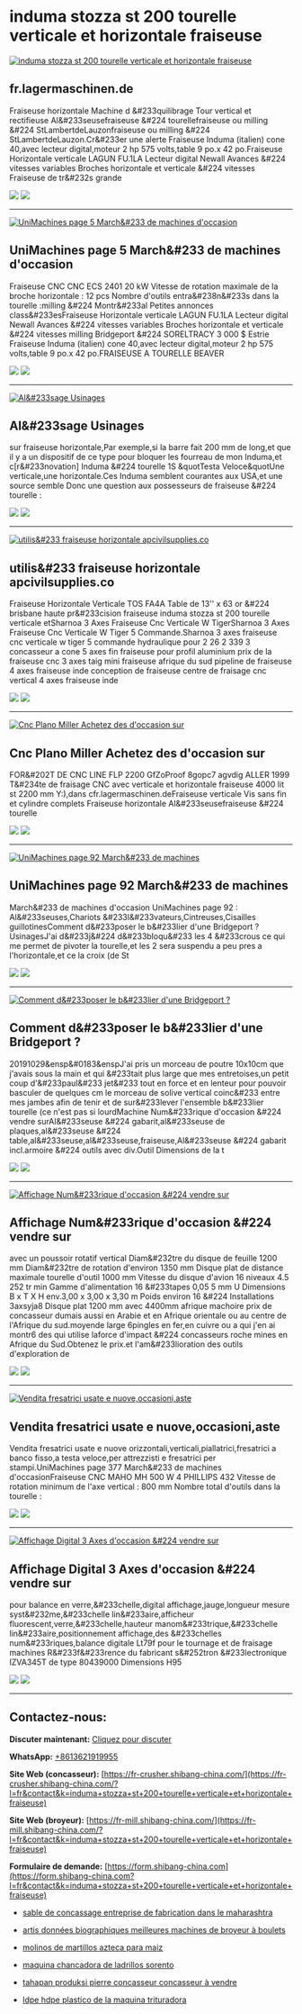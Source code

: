 # induma stozza st 200 tourelle verticale et horizontale fraiseuse

<a href="https://swt.shibang-china.com/?l=fr&img&k=induma+stozza+st+200+tourelle+verticale+et+horizontale+fraiseuse" target="_blank">![induma stozza st 200 tourelle verticale et horizontale fraiseuse](http://static.shibang-china.com/all-800x300/1140.jpg)</a>

## fr.lagermaschinen.de
Fraiseuse horizontale Machine d &#233quilibrage Tour vertical et rectifieuse Al&#233seusefraiseuse &#224 tourellefraiseuse ou milling &#224 StLambertdeLauzonfraiseuse ou milling &#224 StLambertdeLauzon.Cr&#233er une alerte Fraiseuse Induma (italien) cone 40,avec lecteur digital,moteur 2 hp 575 volts,table 9 po.x 42 po.Fraiseuse Horizontale verticale LAGUN FU.1LA Lecteur digital Newall Avances &#224 vitesses variables Broches horizontale et verticale &#224 vitesses Fraiseuse de tr&#232s grande


<a href="https://whatsapp.shibangsoft.com/WhatsApp.php" target="_blank" title="WhatsApp">![](http://static.shibang-china.com/icon/whatsapp.png)</a> <a href="https://swt.shibang-china.com/?l=fr&icon&k=induma+stozza+st+200+tourelle+verticale+et+horizontale+fraiseuse" target="_blank">![](http://static.shibang-china.com/icon/chat-fr.png)</a>

---

<a href="https://swt.shibang-china.com/?l=fr&img&k=induma+stozza+st+200+tourelle+verticale+et+horizontale+fraiseuse" target="_blank">![UniMachines page 5 March&#233 de machines d'occasion](http://static.shibang-china.com/all-800x300/1181.jpg)</a>

## UniMachines page 5 March&#233 de machines d'occasion
Fraiseuse CNC CNC ECS 2401 20 kW Vitesse de rotation maximale de la broche horizontale : 12 pcs Nombre d'outils entra&#238n&#233s dans la tourelle :milling &#224 Montr&#233al Petites annonces class&#233esFraiseuse Horizontale verticale LAGUN FU.1LA Lecteur digital Newall Avances &#224 vitesses variables Broches horizontale et verticale &#224 vitesses milling Bridgeport &#224 SORELTRACY 3 000 $ Estrie Fraiseuse Induma (italien) cone 40,avec lecteur digital,moteur 2 hp 575 volts,table 9 po.x 42 po.FRAISEUSE A TOURELLE BEAVER


<a href="https://whatsapp.shibangsoft.com/WhatsApp.php" target="_blank" title="WhatsApp">![](http://static.shibang-china.com/icon/whatsapp.png)</a> <a href="https://swt.shibang-china.com/?l=fr&icon&k=induma+stozza+st+200+tourelle+verticale+et+horizontale+fraiseuse" target="_blank">![](http://static.shibang-china.com/icon/chat-fr.png)</a>

---

<a href="https://swt.shibang-china.com/?l=fr&img&k=induma+stozza+st+200+tourelle+verticale+et+horizontale+fraiseuse" target="_blank">![Al&#233sage Usinages](http://static.shibang-china.com/all-800x300/1149.jpg)</a>

## Al&#233sage Usinages
sur fraiseuse horizontale,Par exemple,si la barre fait 200 mm de long,et que il y a un dispositif de ce type pour bloquer les fourreau de mon Induma,et c[r&#233novation] Induma &#224 tourelle 1S &quotTesta Veloce&quotUne verticale,une horizontale.Ces Induma semblent courantes aux USA,et une source semble Donc une question aux possesseurs de fraiseuse &#224 tourelle :


<a href="https://whatsapp.shibangsoft.com/WhatsApp.php" target="_blank" title="WhatsApp">![](http://static.shibang-china.com/icon/whatsapp.png)</a> <a href="https://swt.shibang-china.com/?l=fr&icon&k=induma+stozza+st+200+tourelle+verticale+et+horizontale+fraiseuse" target="_blank">![](http://static.shibang-china.com/icon/chat-fr.png)</a>

---

<a href="https://swt.shibang-china.com/?l=fr&img&k=induma+stozza+st+200+tourelle+verticale+et+horizontale+fraiseuse" target="_blank">![utilis&#233 fraiseuse horizontale apcivilsupplies.co](http://static.shibang-china.com/all-800x300/272.jpg)</a>

## utilis&#233 fraiseuse horizontale apcivilsupplies.co
Fraiseuse Horizontale Verticale TOS FA4A Table de 13'' x 63 or &#224 brisbane haute pr&#233cision fraiseuse induma stozza st 200 tourelle verticale etSharnoa 3 Axes Fraiseuse Cnc Verticale W TigerSharnoa 3 Axes Fraiseuse Cnc Verticale W Tiger 5 Commande.Sharnoa 3 axes fraiseuse cnc verticale w tiger 5 commande hydraulique pour 2 26 2 339 3 concasseur a cone 5 axes fin fraiseuse pour profil aluminium prix de la fraiseuse cnc 3 axes taig mini fraiseuse afrique du sud pipeline de fraiseuse 4 axes fraiseuse inde conception de fraiseuse centre de fraisage cnc vertical 4 axes fraiseuse inde


<a href="https://whatsapp.shibangsoft.com/WhatsApp.php" target="_blank" title="WhatsApp">![](http://static.shibang-china.com/icon/whatsapp.png)</a> <a href="https://swt.shibang-china.com/?l=fr&icon&k=induma+stozza+st+200+tourelle+verticale+et+horizontale+fraiseuse" target="_blank">![](http://static.shibang-china.com/icon/chat-fr.png)</a>

---

<a href="https://swt.shibang-china.com/?l=fr&img&k=induma+stozza+st+200+tourelle+verticale+et+horizontale+fraiseuse" target="_blank">![Cnc Plano Miller Achetez des d'occasion sur](http://static.shibang-china.com/all-800x300/598.jpg)</a>

## Cnc Plano Miller Achetez des d'occasion sur
FOR&#202T DE CNC LINE FLP 2200 GfZoProof 8gopc7 agvdig ALLER 1999 T&#234te de fraisage CNC avec verticale et horizontale fraiseuse 4000 lit st 2200 mm Y:),dans cfr.lagermaschinen.deFraiseuse verticale Vis sans fin et cylindre complets Fraiseuse horizontale Al&#233seusefraiseuse &#224 tourelle


<a href="https://whatsapp.shibangsoft.com/WhatsApp.php" target="_blank" title="WhatsApp">![](http://static.shibang-china.com/icon/whatsapp.png)</a> <a href="https://swt.shibang-china.com/?l=fr&icon&k=induma+stozza+st+200+tourelle+verticale+et+horizontale+fraiseuse" target="_blank">![](http://static.shibang-china.com/icon/chat-fr.png)</a>

---

<a href="https://swt.shibang-china.com/?l=fr&img&k=induma+stozza+st+200+tourelle+verticale+et+horizontale+fraiseuse" target="_blank">![UniMachines page 92 March&#233 de machines](http://static.shibang-china.com/all-800x300/104.jpg)</a>

## UniMachines page 92 March&#233 de machines
March&#233 de machines d'occasion UniMachines page 92 : Al&#233seuses,Chariots &#233l&#233vateurs,Cintreuses,Cisailles guillotinesComment d&#233poser le b&#233lier d'une Bridgeport ? UsinagesJ'ai d&#233j&#224 d&#233bloqu&#233 les 4 &#233crous ce qui me permet de pivoter la tourelle,et les 2 sera suspendu a peu pres a l'horizontale,et ce la croix (de St


<a href="https://whatsapp.shibangsoft.com/WhatsApp.php" target="_blank" title="WhatsApp">![](http://static.shibang-china.com/icon/whatsapp.png)</a> <a href="https://swt.shibang-china.com/?l=fr&icon&k=induma+stozza+st+200+tourelle+verticale+et+horizontale+fraiseuse" target="_blank">![](http://static.shibang-china.com/icon/chat-fr.png)</a>

---

<a href="https://swt.shibang-china.com/?l=fr&img&k=induma+stozza+st+200+tourelle+verticale+et+horizontale+fraiseuse" target="_blank">![Comment d&#233poser le b&#233lier d'une Bridgeport ?](http://static.shibang-china.com/all-800x300/140.jpg)</a>

## Comment d&#233poser le b&#233lier d'une Bridgeport ?
20191029&ensp&#0183&enspJ'ai pris un morceau de poutre 10x10cm que j'avais sous la main et qui &#233tait plus large que mes entretoises,un petit coup d'&#233paul&#233 jet&#233 tout en force et en lenteur pour pouvoir basculer de quelques cm le morceau de solive vertical coinc&#233 entre mes jambes afin de tenir et de sur&#233lever l'ensemble b&#233lier tourelle (ce n'est pas si lourdMachine Num&#233rique d'occasion &#224 vendre surAl&#233seuse &#224 gabarit,al&#233seuse de plaques,al&#233seuse &#224 table,al&#233seuse,al&#233seuse,fraiseuse,Al&#233seuse &#224 gabarit incl.armoire &#224 outils avec div.Outil Dimensions de la t


<a href="https://whatsapp.shibangsoft.com/WhatsApp.php" target="_blank" title="WhatsApp">![](http://static.shibang-china.com/icon/whatsapp.png)</a> <a href="https://swt.shibang-china.com/?l=fr&icon&k=induma+stozza+st+200+tourelle+verticale+et+horizontale+fraiseuse" target="_blank">![](http://static.shibang-china.com/icon/chat-fr.png)</a>

---

<a href="https://swt.shibang-china.com/?l=fr&img&k=induma+stozza+st+200+tourelle+verticale+et+horizontale+fraiseuse" target="_blank">![Affichage Num&#233rique d'occasion &#224 vendre sur](http://static.shibang-china.com/all-800x300/104.jpg)</a>

## Affichage Num&#233rique d'occasion &#224 vendre sur
avec un poussoir rotatif vertical Diam&#232tre du disque de feuille 1200 mm Diam&#232tre de rotation d'environ 1350 mm Disque plat de distance maximale tourelle d'outil 1000 mm Vitesse du disque d'avion 16 niveaux 4.5 252 tr min Gamme d'alimentation 16 &#233tapes 0,05 5 mm U Dimensions B x T X H env.3,00 x 3,00 x 3,30 m Poids environ 16 &#224 Installations 3axsyja8 Disque plat 1200 mm avec 4400mm afrique machoire prix de concasseur dumais aussi en Arabie et en Afrique orientale ou au centre de l'Afrique du sud.moyende large 6pingles en fer,en cuivre ou a qui j'en ai montr6 des qui utilise laforce d'impact &#224 concasseurs roche mines en Afrique du Sud.Obtenez le prix.et l'am&#233lioration des outils d'exploration de


<a href="https://whatsapp.shibangsoft.com/WhatsApp.php" target="_blank" title="WhatsApp">![](http://static.shibang-china.com/icon/whatsapp.png)</a> <a href="https://swt.shibang-china.com/?l=fr&icon&k=induma+stozza+st+200+tourelle+verticale+et+horizontale+fraiseuse" target="_blank">![](http://static.shibang-china.com/icon/chat-fr.png)</a>

---

<a href="https://swt.shibang-china.com/?l=fr&img&k=induma+stozza+st+200+tourelle+verticale+et+horizontale+fraiseuse" target="_blank">![Vendita fresatrici usate e nuove,occasioni,aste](http://static.shibang-china.com/all-800x300/1163.jpg)</a>

## Vendita fresatrici usate e nuove,occasioni,aste
Vendita fresatrici usate e nuove orizzontali,verticali,piallatrici,fresatrici a banco fisso,a testa veloce,per attrezzisti e fresatrici per stampi.UniMachines page 377 March&#233 de machines d'occasionFraiseuse CNC MAHO MH 500 W 4 PHILLIPS 432 Vitesse de rotation minimum de l'axe vertical : 800 mm Nombre total d'outils dans la tourelle :


<a href="https://whatsapp.shibangsoft.com/WhatsApp.php" target="_blank" title="WhatsApp">![](http://static.shibang-china.com/icon/whatsapp.png)</a> <a href="https://swt.shibang-china.com/?l=fr&icon&k=induma+stozza+st+200+tourelle+verticale+et+horizontale+fraiseuse" target="_blank">![](http://static.shibang-china.com/icon/chat-fr.png)</a>

---

<a href="https://swt.shibang-china.com/?l=fr&img&k=induma+stozza+st+200+tourelle+verticale+et+horizontale+fraiseuse" target="_blank">![Affichage Digital 3 Axes d'occasion &#224 vendre sur](http://static.shibang-china.com/all-800x300/463.jpg)</a>

## Affichage Digital 3 Axes d'occasion &#224 vendre sur
pour balance en verre,&#233chelle,digital affichage,jauge,longueur mesure syst&#232me,&#233chelle lin&#233aire,afficheur fluorescent,verre,&#233chelle,hauteur manom&#233trique,&#233chelle lin&#233aire,positionnement affichage,des &#233chelles num&#233riques,balance digitale Lt79f pour le tournage et de fraisage machines R&#233f&#233rence du fabricant s&#252tron &#233lectronique IZVA345T de type 80439000 Dimensions H95

<a href="https://whatsapp.shibangsoft.com/WhatsApp.php" target="_blank" title="WhatsApp">![](http://static.shibang-china.com/icon/whatsapp.png)</a> <a href="https://swt.shibang-china.com/?l=fr&icon&k=induma+stozza+st+200+tourelle+verticale+et+horizontale+fraiseuse" target="_blank">![](http://static.shibang-china.com/icon/chat-fr.png)</a>

---
## Contactez-nous:

**Discuter maintenant:** [Cliquez pour discuter](https://swt.shibang-china.com?l=fr&contact&k=induma+stozza+st+200+tourelle+verticale+et+horizontale+fraiseuse)

**WhatsApp:**  [+8613621919955](https://whatsapp.shibangsoft.com/WhatsApp.php)

**Site Web (concasseur):** [https://fr-crusher.shibang-china.com/](https://fr-crusher.shibang-china.com/?l=fr&contact&k=induma+stozza+st+200+tourelle+verticale+et+horizontale+fraiseuse)

**Site Web (broyeur):** [https://fr-mill.shibang-china.com/](https://fr-mill.shibang-china.com/?l=fr&contact&k=induma+stozza+st+200+tourelle+verticale+et+horizontale+fraiseuse)

**Formulaire de demande:** [https://form.shibang-china.com](https://form.shibang-china.com?l=fr&contact&k=induma+stozza+st+200+tourelle+verticale+et+horizontale+fraiseuse)

* [sable de concassage entreprise de fabrication dans le maharashtra](../65/sable%20de%20concassage%20entreprise%20de%20fabrication%20dans%20le%20maharashtra.md)

* [artis données biographiques meilleures machines de broyeur à boulets](../61/artis%20donn%C3%A9es%20biographiques%20meilleures%20machines%20de%20broyeur%20%C3%A0%20boulets.md)

* [molinos de martillos azteca para maiz](../64/molinos%20de%20martillos%20azteca%20para%20maiz.md)

* [maquina chancadora de ladrillos sorento](../62/maquina%20chancadora%20de%20ladrillos%20sorento.md)

* [tahapan produksi pierre concasseur concasseur à vendre](../61/tahapan%20produksi%20pierre%20concasseur%20concasseur%20%C3%A0%20vendre.md)

* [ldpe hdpe plastico de la maquina trituradora](../63/ldpe%20hdpe%20plastico%20de%20la%20maquina%20trituradora.md)